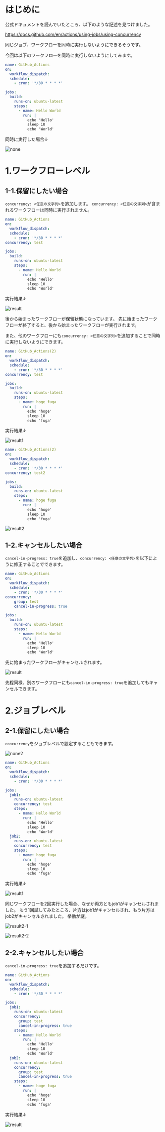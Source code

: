 <!--
title:   【GitHub Actions】Workflowを同時に実行しないようにする
tags:    GitHubActions,備忘録
id:      f6610e6d5d5e2f063c87
private: true
-->

# はじめに

公式ドキュメントを読んでいたところ、以下のような記述を見つけました。

https://docs.github.com/en/actions/using-jobs/using-concurrency

同じジョブ、ワークフローを同時に実行しないようにできるそうです。

今回は以下のワークフローを同時に実行しないようにしてみます。

```yaml:main.yml
name: GitHub_Actions
on:
  workflow_dispatch:
  schedule:
    - cron: '*/30 * * * *'

jobs:
  build:
    runs-on: ubuntu-latest
    steps:
      - name: Hello World
        run: |
          echo 'Hello'
          sleep 10
          echo 'World'
```

同時に実行した場合↓

![none](image/23/02/20/none.png)

# 1.ワークフローレベル

## 1-1.保留にしたい場合

```concurrency: <任意の文字列>```を追加します。
```concurrency: <任意の文字列>```が含まれるワークフローは同時に実行されません。

```yaml:main.yml
name: GitHub_Actions
on:
  workflow_dispatch:
  schedule:
    - cron: '*/30 * * * *'
concurrency: test

jobs:
  build:
    runs-on: ubuntu-latest
    steps:
      - name: Hello World
        run: |
          echo 'Hello'
          sleep 10
          echo 'World'
```

実行結果↓

![result](image/23/02/20/concurrency.png)

後から始まったワークフローが保留状態になっています。
先に始まったワークフローが終了すると、後から始まったワークフローが実行されます。

また、他のワークフローにも```concurrency: <任意の文字列>```を追加することで同時に実行しないようにできます。

```yaml:main2.yml
name: GitHub_Actions(2)
on:
  workflow_dispatch:
  schedule:
    - cron: '*/30 * * * *'
concurrency: test

jobs:
  build:
    runs-on: ubuntu-latest
    steps:
      - name: hoge fuga
        run: |
          echo 'hoge'
          sleep 10
          echo 'fuga'
```

実行結果↓

![result1](image/23/02/20/concurrencies1.png)

```yaml:main2.yml
name: GitHub_Actions(2)
on:
  workflow_dispatch:
  schedule:
    - cron: '*/30 * * * *'
concurrency: test2

jobs:
  build:
    runs-on: ubuntu-latest
    steps:
      - name: hoge fuga
        run: |
          echo 'hoge'
          sleep 10
          echo 'fuga'
```

![result2](image/23/02/20/concurrencies2.png)

## 1-2.キャンセルしたい場合

```cancel-in-progress: true```を追加し、```concurrency: <任意の文字列>```を以下にように修正することでできます。


```yaml:main.yml
name: GitHub_Actions
on:
  workflow_dispatch:
  schedule:
    - cron: '*/30 * * * *'
concurrency:
    group: test
    cancel-in-progress: true

jobs:
  build:
    runs-on: ubuntu-latest
    steps:
      - name: Hello World
        run: |
          echo 'Hello'
          sleep 10
          echo 'World'
```

先に始まったワークフローがキャンセルされます。

![result](image/23/02/20/true.png)

先程同様、別のワークフローにも```cancel-in-progress: true```を追加してもキャンセルできます。

# 2.ジョブレベル

## 2-1.保留にしたい場合

```concurrency```をジョブレベルで設定することもできます。

![none2](https://raw.githubusercontent.com/Geusen/Qiita_Geusen/main/image/23/02/20/job_none.png)

```yaml:main.yml
name: GitHub_Actions
on:
  workflow_dispatch:
  schedule:
    - cron: '*/30 * * * *'

jobs:
  job1:
    runs-on: ubuntu-latest
    concurrency: test
    steps:
      - name: Hello World
        run: |
          echo 'Hello'
          sleep 10
          echo 'World'
  job2:
    runs-on: ubuntu-latest
    concurrency: test
    steps:
      - name: hoge fuga
        run: |
          echo 'hoge'
          sleep 10
          echo 'fuga'
```

実行結果↓

![result1](image/23/02/20/job_result1.png)

同じワークフローを2回実行した場合、なぜか両方ともjob1がキャンセルされました。
もう1回試してみたところ、片方はjob1がキャンセルされ、もう片方はjob2がキャンセルされました。
挙動が謎。

![result2-1](image/23/02/20/job_result2-1.png)

![result2-2](image/23/02/20/job_result2-2.png)

## 2-2.キャンセルしたい場合

```cancel-in-progress: true```を追加するだけです。

```yaml:main.yml
name: GitHub_Actions
on:
  workflow_dispatch:
  schedule:
    - cron: '*/30 * * * *'

jobs:
  job1:
    runs-on: ubuntu-latest
    concurrency:
      group: test
      cancel-in-progress: true
    steps:
      - name: Hello World
        run: |
          echo 'Hello'
          sleep 10
          echo 'World'
  job2:
    runs-on: ubuntu-latest
    concurrency:
      group: test
      cancel-in-progress: true
    steps:
      - name: hoge fuga
        run: |
          echo 'hoge'
          sleep 10
          echo 'fuga'
```

実行結果↓

![result](image/23/02/20/job_cancel.png)
